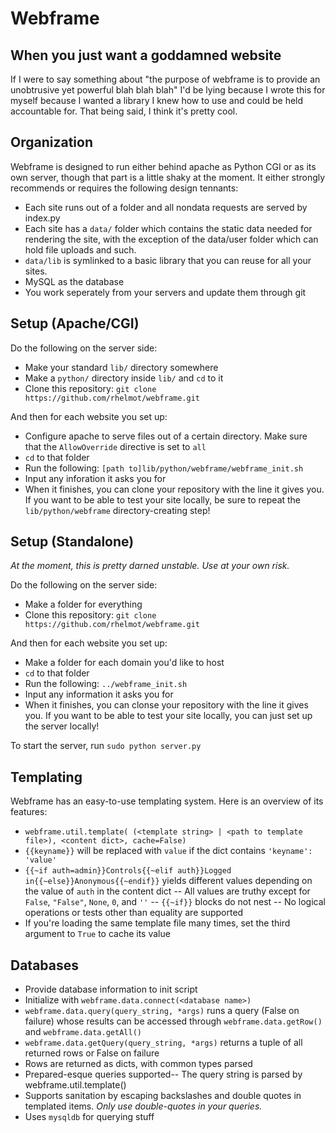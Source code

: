 Webframe
========

When you just want a goddamned website
--------------------------------------

If I were to say something about "the purpose of webframe is to provide an unobtrusive yet powerful blah blah blah" I'd be lying because I wrote this for myself because I wanted a library I knew how to use and could be held accountable for. That being said, I think it's pretty cool.

Organization
------------

Webframe is designed to run either behind apache as Python CGI or as its own server, though that part is a little shaky at the moment. It either strongly recommends or requires the following design tennants:

- Each site runs out of a folder and all nondata requests are served by index.py
- Each site has a `data/` folder which contains the static data needed for rendering the site, with the exception of the data/user folder which can hold file uploads and such.
- `data/lib` is symlinked to a basic library that you can reuse for all your sites.
- MySQL as the database
- You work seperately from your servers and update them through git

Setup (Apache/CGI)
------------------

Do the following on the server side:
- Make your standard `lib/` directory somewhere
- Make a `python/` directory inside `lib/` and `cd` to it
- Clone this repository: `git clone https://github.com/rhelmot/webframe.git`

And then for each website you set up:
- Configure apache to serve files out of a certain directory. Make sure that the `AllowOverride` directive is set to `all`
- `cd` to that folder
- Run the following: `[path to]lib/python/webframe/webframe_init.sh`
- Input any inforation it asks you for
- When it finishes, you can clone your repository with the line it gives you. If you want to be able to test your site locally, be sure to repeat the `lib/python/webframe` directory-creating step!

Setup (Standalone)
------------------

*At the moment, this is pretty darned unstable. Use at your own risk.*

Do the following on the server side:
- Make a folder for everything
- Clone this repository: `git clone https://github.com/rhelmot/webframe.git`

And then for each website you set up:
- Make a folder for each domain you'd like to host
- `cd` to that folder
- Run the following: `../webframe_init.sh`
- Input any information it asks you for
- When it finishes, you can clonse your repository with the line it gives you. If you want to be able to test your site locally, you can just set up the server locally!

To start the server, run `sudo python server.py`

Templating
----------

Webframe has an easy-to-use templating system. Here is an overview of its features:
- `webframe.util.template( (<template string> | <path to template file>), <content dict>, cache=False)`
- `{{keyname}}` will be replaced with `value` if the dict contains `'keyname': 'value'`
- `{{~if auth=admin}}Controls{{~elif auth}}Logged in{{~else}}Anonymous{{~endif}}` yields different values depending on the value of `auth` in the content dict
-- All values are truthy except for `False`, `"False"`, `None`, `0`, and `''`
-- `{{~if}}` blocks do not nest
-- No logical operations or tests other than equality are supported
- If you're loading the same template file many times, set the third argument to `True` to cache its value

Databases
---------

- Provide database information to init script
- Initialize with `webframe.data.connect(<database name>)`
- `webframe.data.query(query_string, *args)` runs a query (False on failure) whose results can be accessed through `webframe.data.getRow()` and `webframe.data.getAll()`
- `webframe.data.getQuery(query_string, *args)` returns a tuple of all returned rows or False on failure
- Rows are returned as dicts, with common types parsed
- Prepared-esque queries supported-- The query string is parsed by webframe.util.template()
- Supports sanitation by escaping backslashes and double quotes in templated items. *Only use double-quotes in your queries.*
- Uses `mysqldb` for querying stuff
